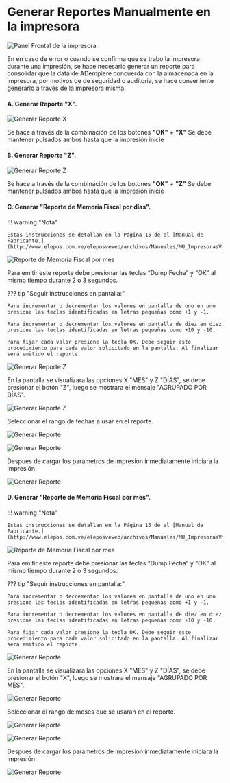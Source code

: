 # Generar Reportes Manualmente en la impresora


![Panel Frontal de la impresora](resorces/front.png "Panel Frontal de la impresora")


En en caso de error o cuando se confirma que se trabo la impresora durante una impresión, se hace necesario generar un reporte para consolidar que la data de ADempiere concuerda con la almacenada en la impresora, por motivos de de seguridad o auditoria, se hace conveniente generarlo a través de la impresora misma.


#### A. Generar Reporte **"X"**.


![Generar Reporte X](resorces/print-x-report.png "Generar Reporte X")


Se hace a través de la combinación de los botones **"OK"** + **"X"** Se debe mantener pulsados ambos hasta que la impresión inicie


#### B. Generar Reporte **"Z"**.


![Generar Reporte Z](resorces/print-report-z.png "Generar Reporte Z")


Se hace a través de la combinación de los botones **"OK"** + **"Z"** Se debe mantener pulsados ambos hasta que la impresión inicie

 
#### C. Generar **"Reporte de Memoria Fiscal por días"**. 


!!! warning "Nota"

    Estas instrucciones se detallan en la Página 15 de el [Manual de Fabricante.](http://www.elepos.com.ve/eleposveweb/archivos/Manuales/MU_ImpresorasVmax220_221_222.pdf)


![Reporte de Memoria Fiscal por mes](resorces/print-report-by-month.png "Reporte de Memoria Fiscal por mes")


Para emitir este reporte debe presionar las teclas “Dump Fecha” y “OK” al mismo tiempo durante 2 o 3 segundos. 


??? tip  "Seguir instrucciones en pantalla:"

    Para incrementar o decrementar los valores en pantalla de uno en uno presione las teclas identificadas en letras pequeñas como +1 y -1.

    Para incrementar o decrementar los valores en pantalla de diez en diez presione las teclas identificadas en letras pequeñas como +10 y -10.

    Para fijar cada valor presione la tecla OK. Debe seguir este procedimiento para cada valor solicitado en la pantalla. Al finalizar será emitido el reporte. 


![Generar Reporte Z](resorces/generate-report-by-days1.jpg "Generar Reporte por Días")


En la pantalla se visualizara las opciones X "MES" y Z "DÍAS", se debe presionar el botón "Z", luego se mostrara el mensaje "AGRUPADO POR DÍAS".


![Generar Reporte Z](resorces/generate-report-by-days2.jpg "AGRUPADO POR DÍAS")


Seleccionar el rango de fechas a usar en el reporte.


![Generar Reporte](resorces/generate-report-by-initial.jpg "Fecha Inicial")


![Generar Reporte](resorces/generate-report-by-days3.jpg "Fecha Final")


Despues de cargar los parametros de impresion inmediatamente iniciara la impresión


![Generar Reporte](resorces/generate-report-by-days4.jpg "Imprimiendo")


#### D. Generar **"Reporte de Memoria Fiscal por mes"**.


!!! warning "Nota"

    Estas instrucciones se detallan en la Página 15 de el [Manual de Fabricante.](http://www.elepos.com.ve/eleposveweb/archivos/Manuales/MU_ImpresorasVmax220_221_222.pdf) 


![Reporte de Memoria Fiscal por mes](resorces/print-report-by-month.png "Reporte de Memoria Fiscal por mes")


Para emitir este reporte debe presionar las teclas “Dump Fecha” y “OK” al mismo tiempo durante 2 o 3 segundos. 


??? tip  "Seguir instrucciones en pantalla:"

    Para incrementar o decrementar los valores en pantalla de uno en uno presione las teclas identificadas en letras pequeñas como +1 y -1.

    Para incrementar o decrementar los valores en pantalla de diez en diez presione las teclas identificadas en letras pequeñas como +10 y -10.

    Para fijar cada valor presione la tecla OK. Debe seguir este procedimiento para cada valor solicitado en la pantalla. Al finalizar será emitido el reporte. 


![Generar Reporte](resorces/generate-report-by-days1.jpg "Generar Reporte por Mes")


En la pantalla se visualizara las opciones X "MES" y Z "DÍAS", se debe presionar el botón "X", luego se mostrara el mensaje "AGRUPADO POR MES".


![Generar Reporte](resorces/generate-report-by-months2.jpg "AGRUPADO POR MES")


Seleccionar el rango de meses que se usaran en el reporte.


![Generar Reporte](resorces/generate-report-by-months3.jpg "Mes Inicial")


![Generar Reporte](resorces/generate-report-by-months4.jpg "Mes Final")


Despues de cargar los parametros de impresion inmediatamente iniciara la impresión


![Generar Reporte](resorces/generate-report-by-days4.jpg "Imprimiendo") 